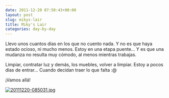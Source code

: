 ```yaml
---
date: 2011-12-20 07:50:43+00:00
layout: post
slug: mikys-lair
title: Miky's Lair
categories: day-by-day
---
```


Llevo unos cuantos días en los que no cuento nada. Y no es que haya estado ocioso, ni mucho menos. Estoy en una etapa puente... Y es que una mudanza no resulta muy cómodo, al menos mientras trabajas.

Limpiar, contratar luz y demás, los muebles, volver a limpiar. Estoy a pocos días de entrar... Cuando decidan traer lo que falta :@

¡Vamos allá!

[![20111220-085031.jpg](http://blog.migueljulian.com/wp-content/uploads/20111220-085031.jpg)](http://blog.migueljulian.com/wp-content/uploads/20111220-085031.jpg)
